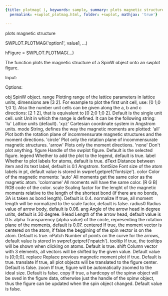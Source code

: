 ```yaml
---
{title: plotmag( ), keywords: sample, summary: plots magnetic structure, sidebar: sw_sidebar,
  permalink: +swplot_plotmag.html, folder: +swplot, mathjax: 'true'}

---
```

  plots magnetic structure
 
  SWPLOT.PLOTMAG('option1', value1, ...)
 
  hFigure = SWPLOT.PLOTMAG(...)
 
  The function plots the magnetic structure of a SpinW object onto an
  swplot figure.
 
  Input:
 
  Options:
 
  obj       SpinW object.
  range     Plotting range of the lattice parameters in lattice units,
            dimensions are [3 2]. For example to plot the first unit cell,
            use: [0 1;0 1;0 1]. Also the number unit cells can be given
            along the a, b and c directions: [2 1 2], that is equivalent to
            [0 2;0 1;0 2]. Default is the single unit cell.
  unit      Unit in which the range is defined. It can be the following
            string:
                'lu'        Lattice units (default).
                'xyz'       Cartesian coordinate system in Angstrom units.
  mode      String, defines the way the magnetic moments are plotted:
                'all'       Plot both the rotation plane of incommensurate
                            magnetic structures and the moment directions.
                'circle'    Plot only the rotation plane of incommensurate
                            magnetic structures.
                'arrow'     Plots only the moment directions.
                'none'      Don't plot anything.
  figure    Handle of the swplot figure. Default is the selected figure.
  legend    Whether to add the plot to the legend, default is true.
  label     Whether to plot labels for atoms, default is true.
  dText     Distance between item and its text label, default is 0.1
            Angstrom.
  fontSize  Font size of the atom labels in pt, default value is stored in
            swpref.getpref('fontsize').
  color     Color of the magnetic moments:
                'auto'      All moments get the same color as the magnetic
                            atom.
                'colorname' All moments will have the same color.
                [R G B]     RGB code of the color.
  scale     Scaling factor for the lenght of the magnetic moments relative
            to the length of the shortest bond (if there are no bonds, 3A 
            is taken as bond length). Default is 0.4.
  normalize If true, all moment length will be normalized to the scale
            factor, default is false.
  radius0   Radius value of arrow body, default is 0.06.
  ang       Angle of the arrow head in degree units, default is 30 degree.
  lHead     Length of the arrow head, default value is 0.5.
  alpha     Transparency (alpha value) of the circle, representing the
            rotation plane of the moments, default is 0.07.
  centered  If true, the moment vector is centered on the atom, if false
            the beggining of the spin vector is on the atom. Default is
            true.
  nPatch    Number of points on the curve for the arrows, default
            value is stored in swpref.getpref('npatch').
  tooltip   If true, the tooltips will be shown when clicking on atoms.
            Default is true.
  shift     Column vector with 3 elements, all vectors will be
            shifted by the given value. Default value is [0;0;0].
  replace   Replace previous magnetic moment plot if true. Default is true.
  translate If true, all plot objects will be translated to the figure
            center. Default is false.
  zoom      If true, figure will be automatically zoomed to the ideal size.
            Default is false.
  copy      If true, a hardcopy of the spinw object will be sved in the
            figure data, otherwise just the handle of the spinw object, 
            thus the figure can be updated when the spin object changed.
            Default value is false. 
